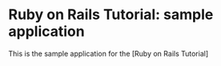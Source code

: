 # Ruby on Rails Tutorial: sample application

This is the sample application for the [Ruby on Rails Tutorial]